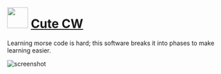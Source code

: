 ﻿# <img src="https://cdn.jsdelivr.net/gh/chtof/chocolatey-packages/manual/cute-cw/cute-cw.png" width="48" height="48"/> [Cute CW](https://chocolatey.org/packages/cute-cw)

Learning morse code is hard; this software breaks it into phases to make learning easier.

![screenshot](https://cdn.jsdelivr.net/gh/chtof/chocolatey-packages/manual/cute-cw/screenshot.png)